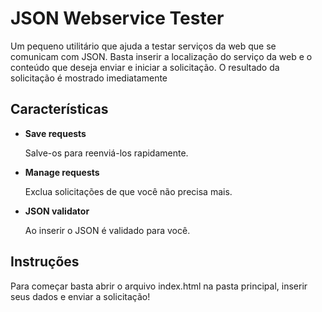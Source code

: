 # JSON Webservice Tester

Um pequeno utilitário que ajuda a testar serviços da web que se comunicam com JSON. Basta inserir a localização do serviço da web e o conteúdo que deseja enviar e iniciar a solicitação. O resultado da solicitação é mostrado imediatamente

## Características

* __Save requests__

	Salve-os para reenviá-los rapidamente. 
	
* __Manage requests__

	Exclua solicitações de que você não precisa mais.
	
* __JSON validator__

	Ao inserir o JSON é validado para você. 
	
## Instruções

Para começar basta abrir o arquivo index.html na pasta principal, inserir seus dados e enviar a solicitação!

